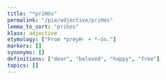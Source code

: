 ```yaml
---
title: "*priHós"
permalink: "/pie/adjective/priHós"
lemma_to_sort: "prihos"
klass: adjective
etymology: ["From *preyH- +‎ *-ós."]
markers: []
synonyms: []
definitions: ["dear", "beloved", "happy", "free"]
topics: []
---
```

